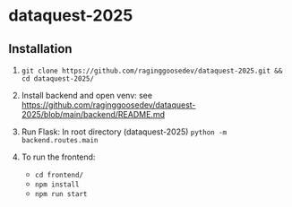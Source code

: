 # dataquest-2025

## Installation

1. `git clone https://github.com/raginggoosedev/dataquest-2025.git && cd dataquest-2025/`

2. Install backend and open venv: see https://github.com/raginggoosedev/dataquest-2025/blob/main/backend/README.md

3. Run Flask: In root directory (dataquest-2025) `python -m backend.routes.main`

4. To run the frontend:
    - `cd frontend/`
    - `npm install`
    - `npm run start`
  
